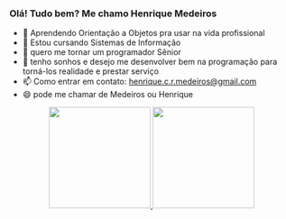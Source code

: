 ### Olá! Tudo bem? Me chamo Henrique Medeiros

- 🔭 Aprendendo Orientação a Objetos pra usar na vida profissional
- 🌱 Estou cursando Sistemas de Informação
- 👯 quero me tornar um programador Sênior
- 💬 tenho sonhos e desejo me desenvolver bem na programação para torná-los realidade e prestar serviço
- 📫 Como entrar em contato: henrique.c.r.medeiros@gmail.com
- 😄 pode me chamar de Medeiros ou Henrique


<div align="center">
  <a href="https://github.com/Medeiroshenrique">
  <img height="180em" src="https://github-readme-stats.vercel.app/api?username=Medeiroshenrique&show_icons=true&theme=dracula&include_all_commits=true&count_private=true"/>
  <img height="180em" src="https://github-readme-stats.vercel.app/api/top-langs/?username=Medeiroshenrique&layout=compact&langs_count=7&theme=dracula"/>
